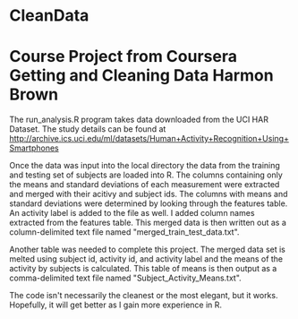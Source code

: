 CleanData
=========

Course Project from Coursera Getting and Cleaning Data
Harmon Brown
=========

The run_analysis.R program takes data downloaded from the UCI HAR Dataset.  The study details can be found at http://archive.ics.uci.edu/ml/datasets/Human+Activity+Recognition+Using+Smartphones 

Once the data was input into the local directory the data from the training and testing set of subjects are loaded into R.
The columns containing only the means and standard deviations of each measurement were extracted and merged with their acitivy and subject ids.  The columns with means and standard deviations were determined by looking through the features table.  An activity label is added to the file as well.  I added column names extracted from the features table.  This merged data is then written out as a column-delimited text file named "merged_train_test_data.txt".  

Another table was needed to complete this project.  The merged data set is melted using subject id, activity id, and activity label and the means of the activity by subjects is calculated.  This table of means is then output as a comma-delimited text file named "Subject_Activity_Means.txt".

The code isn't necessarily the cleanest or the most elegant, but it works.  Hopefully, it will get better as I gain more experience in R.
